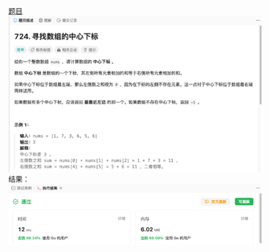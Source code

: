 [题目](https://leetcode.cn/problems/find-pivot-index/?envType=study-plan-v2&envId=leetcode-75)
![pic](img.png)
结果：
![pic](result.png)